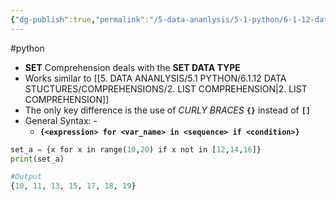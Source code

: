 ```yaml
---
{"dg-publish":true,"permalink":"/5-data-ananlysis/5-1-python/6-1-12-data-stuctures/comprehensions/4-set-comprehension/","noteIcon":""}
---
```


#python 
- **SET** Comprehension deals with the **SET DATA TYPE**
- Works similar to [[5. DATA ANANLYSIS/5.1 PYTHON/6.1.12 DATA STUCTURES/COMPREHENSIONS/2. LIST COMPREHENSION\|2. LIST COMPREHENSION]]
- The only key difference is the use of *CURLY BRACES* **`{}`** instead of **`[]`**
- General Syntax: -
	- **`{<expression> for <var_name> in <sequence> if <condition>}`**

```Python
set_a = {x for x in range(10,20) if x not in [12,14,16]}
print(set_a)

#Output
{10, 11, 13, 15, 17, 18, 19}
```

